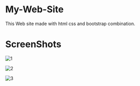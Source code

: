 # My-Web-Site

This Web site made with html css and bootstrap combination.

# ScreenShots

![1](https://user-images.githubusercontent.com/32849662/62704667-97b6a900-b9f4-11e9-8d59-1d9efacdce9f.PNG)

![2](https://user-images.githubusercontent.com/32849662/62704672-9a190300-b9f4-11e9-9372-3d0c2df47651.PNG)

![3](https://user-images.githubusercontent.com/32849662/62704676-9b4a3000-b9f4-11e9-8749-627f64f5c892.PNG)

